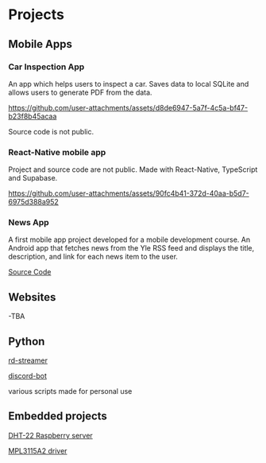 # Projects

## Mobile Apps

### Car Inspection App
An app which helps users to inspect a car. Saves data to local SQLite and allows users to generate PDF from the data.

https://github.com/user-attachments/assets/d8de6947-5a7f-4c5a-bf47-b23f8b45acaa

Source code is not public.

### React-Native mobile app
Project and source code are not public. Made with React-Native, TypeScript and Supabase.

https://github.com/user-attachments/assets/90fc4b41-372d-40aa-b5d7-6975d388a952

### News App
A first mobile app project developed for a mobile development course. An Android app that fetches news from the Yle RSS feed and displays the title, description, and link for each news item to the user.

[Source Code](https://github.com/sibe6/news_app)

## Websites
-TBA

## Python
[rd-streamer](https://github.com/sibe6/rd-streamer)  

[discord-bot](https://github.com/sibe6/sibelius-bot)  

various scripts made for personal use

## Embedded projects
[DHT-22 Raspberry server](https://github.com/sibe6/dht-22-reader)

[MPL3115A2 driver](https://github.com/sibe6/MPL3115A2-driver-arduino)
